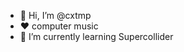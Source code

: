 - 👋 Hi, I’m @cxtmp
- ❤ computer music
- 🌱 I’m currently learning Supercollider

<!---
cxtmp/cxtmp is a ✨ special ✨ repository because its `README.md` (this file) appears on your GitHub profile.
You can click the Preview link to take a look at your changes.
--->
